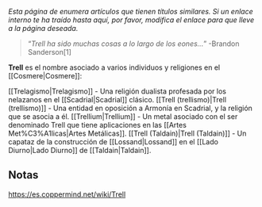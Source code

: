 *Esta página de  enumera artículos que tienen títulos similares.  Si un enlace interno te ha traído hasta aquí, por favor, modifica el enlace para que lleve a la página deseada.*

>“*Trell ha sido muchas cosas a lo largo de los eones...*”
\-Brandon Sanderson[1]

**Trell** es el nombre asociado a varios individuos y religiones en el [[Cosmere\|Cosmere]]:

[[Trelagismo\|Trelagismo]] - Una religión dualista profesada por los nelazanos en el [[Scadrial\|Scadrial]] clásico.
[[Trell (trellismo)\|Trell (trellismo)]] - Una entidad en oposición a Armonía en Scadrial, y la religión que se asocia a él.
[[Trellium\|Trellium]] - Un metal asociado con el ser denominado Trell que tiene aplicaciones en las [[Artes Met%C3%A1licas\|Artes Metálicas]].
[[Trell (Taldain)\|Trell (Taldain)]] - Un capataz de la construcción de [[Lossand\|Lossand]] en el [[Lado Diurno\|Lado Diurno]] de [[Taldain\|Taldain]].
## Notas



https://es.coppermind.net/wiki/Trell